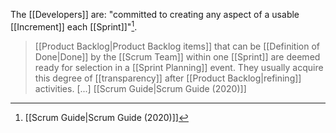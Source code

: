 The [[Developers]] are: "committed to creating any aspect of a usable [[Increment]] each [[Sprint]]"[^scrum-guide-2020].


> [[Product Backlog|Product Backlog items]] that can be [[Definition of Done|Done]] by the [[Scrum Team]] within one [[Sprint]] are deemed ready for selection in a [[Sprint Planning]] event. They usually acquire this degree of [[transparency]] after [[Product Backlog|refining]] activities. \[...\]
> [[Scrum Guide|Scrum Guide (2020)]]

[^scrum-guide-2020]: [[Scrum Guide|Scrum Guide (2020)]]

